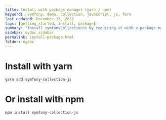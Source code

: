 ```yaml
---
title: Install with package manager (yarn / npm)
keywords: symfony, demo, collection, javascript, js, form
last_updated: December 12, 2022
tags: [getting_started, install, package]
summary: "Install symfonyCollectionJs by requiring it with a package manager"
sidebar: mydoc_sidebar
permalink: install-package.html
folder: mydoc
---
```


# Install with yarn
```sh
yarn add symfony-collection-js
```

# Or install with npm
```sh
npm install symfony-collection-js
```